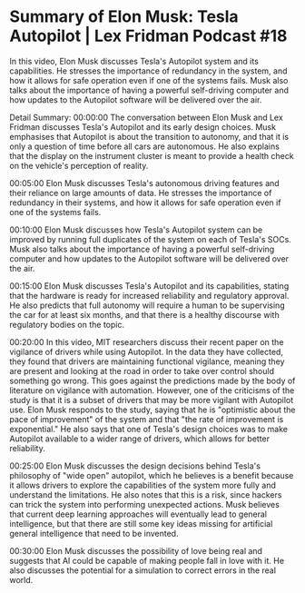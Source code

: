# Summary of Elon Musk: Tesla Autopilot | Lex Fridman Podcast #18

In this video, Elon Musk discusses Tesla's Autopilot system and its capabilities. He stresses the importance of redundancy in the system, and how it allows for safe operation even if one of the systems fails. Musk also talks about the importance of having a powerful self-driving computer and how updates to the Autopilot software will be delivered over the air.

Detail Summary: 
00:00:00
The conversation between Elon Musk and Lex Fridman discusses Tesla's Autopilot and its early design choices. Musk emphasises that Autopilot is about the transition to autonomy, and that it is only a question of time before all cars are autonomous. He also explains that the display on the instrument cluster is meant to provide a health check on the vehicle's perception of reality.

00:05:00
Elon Musk discusses Tesla's autonomous driving features and their reliance on large amounts of data. He stresses the importance of redundancy in their systems, and how it allows for safe operation even if one of the systems fails.

00:10:00
Elon Musk discusses how Tesla's Autopilot system can be improved by running full duplicates of the system on each of Tesla's SOCs. Musk also talks about the importance of having a powerful self-driving computer and how updates to the Autopilot software will be delivered over the air.

00:15:00
Elon Musk discusses Tesla's Autopilot and its capabilities, stating that the hardware is ready for increased reliability and regulatory approval. He also predicts that full autonomy will require a human to be supervising the car for at least six months, and that there is a healthy discourse with regulatory bodies on the topic.

00:20:00
In this video, MIT researchers discuss their recent paper on the vigilance of drivers while using Autopilot. In the data they have collected, they found that drivers are maintaining functional vigilance, meaning they are present and looking at the road in order to take over control should something go wrong. This goes against the predictions made by the body of literature on vigilance with automation. However, one of the criticisms of the study is that it is a subset of drivers that may be more vigilant with Autopilot use. Elon Musk responds to the study, saying that he is "optimistic about the pace of improvement" of the system and that "the rate of improvement is exponential." He also says that one of Tesla's design choices was to make Autopilot available to a wider range of drivers, which allows for better reliability.

00:25:00
Elon Musk discusses the design decisions behind Tesla's philosophy of "wide open" autopilot, which he believes is a benefit because it allows drivers to explore the capabilities of the system more fully and understand the limitations. He also notes that this is a risk, since hackers can trick the system into performing unexpected actions. Musk believes that current deep learning approaches will eventually lead to general intelligence, but that there are still some key ideas missing for artificial general intelligence that need to be invented.

00:30:00
Elon Musk discusses the possibility of love being real and suggests that AI could be capable of making people fall in love with it. He also discusses the potential for a simulation to correct errors in the real world.

